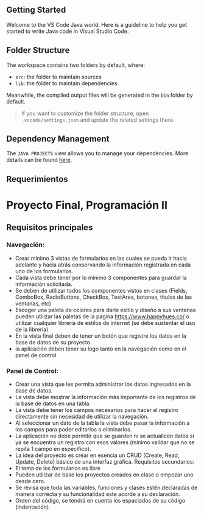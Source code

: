 ## Getting Started

Welcome to the VS Code Java world. Here is a guideline to help you get started to write Java code in Visual Studio Code.

## Folder Structure

The workspace contains two folders by default, where:

- `src`: the folder to maintain sources
- `lib`: the folder to maintain dependencies

Meanwhile, the compiled output files will be generated in the `bin` folder by default.

> If you want to customize the folder structure, open `.vscode/settings.json` and update the related settings there.

## Dependency Management

The `JAVA PROJECTS` view allows you to manage your dependencies. More details can be found [here](https://github.com/microsoft/vscode-java-dependency#manage-dependencies).

## Requerimientos

# Proyecto Final, Programación II
## Requisitos principales
### Navegación:
- Crear mínimo 3 vistas de formularios en las cuales se pueda ir hacia adelante y hacia atrás conservando la información registrada en cada uno de los formularios.
- Cada vista debe tener por lo mínimo 3 componentes para guardar la información solicitada.
- Se deben de utilizar todos los componentes vistos en clases (Fields, ComboBox, RadioButtons, CheckBox, TextArea, botones, títulos de las ventanas, etc)
- Escoger una paleta de colores para darle estilo y diseño a sus ventanas pueden utilizar las paletas de la pagina https://www.happyhues.co/ o utilizar cualquier librería de estilos de internet (se debe sustentar el uso de la librería)
- En la vista final deben de tener un botón que registre los datos en la base de datos de su proyecto.
- la aplicación deben tener su logo tanto en la navegación como en el panel de control

### Panel de Control:
- Crear una vista que les permita administrar los datos ingresados en la base de datos.
- La vista debe mostrar la información más importante de los registros de la base de datos en una tabla.
- La vista debe tener los campos necesarios para hacer el registro directamente sin necesidad de utilizar la navegación.
- Al seleccionar un dato de la tabla la vista debe pasar la información a los campos para poder editarlos o eliminarlos.
- La aplicación no debe permitir que se guarden ni se actualicen datos si ya se encuentra un registro con esos valores (mínimo validar que no se repita 1 campo en específico).
- La idea del proyecto es crear en esencia un CRUD (Create, Read, Update, Delete) básico de una interfaz gráfica.
Requisitos secundarios:
- El tema de los formularios es libre
- Pueden utilizar de base los proyectos creados en clase o empezar uno desde cero.
- Se revisa que toda las variables, funciones y clases estén declaradas de manera correcta y su funcionalidad este acorde a su declaración.
- Orden del código, se tendrá en cuenta los espaciados de su código (indentación)